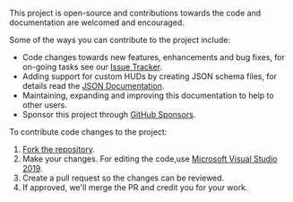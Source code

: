 This project is open-source and contributions towards the code and documentation are welcomed and encouraged.

Some of the ways you can contribute to the project include:

* Code changes towards new features, enhancements and bug fixes, for on-going tasks see our [Issue Tracker][issues-link].
* Adding support for custom HUDs by creating JSON schema files, for details read the [JSON Documentation][json-link].
* Maintaining, expanding and improving this documentation to help to other users.
* Sponsor this project through [GitHub Sponsors][sponsors-link].

To contribute code changes to the project:

1. [Fork the repository][repo-link].
2. Make your changes. For editing the code,use [Microsoft Visual Studio 2019][vs-link].
3. Create a pull request so the changes can be reviewed.
4. If approved, we'll merge the PR and credit you for your work.

<!-- MARKDOWN LINKS -->
[repo-link]: https://github.com/CriticalFlaw/TF2HUD.Editor
[issues-link]: https://github.com/CriticalFlaw/TF2HUD.Editor/issues
[json-link]: https://www.criticalflaw.ca/TF2HUD.Editor/json/
[docs-link]: https://www.criticalflaw.ca/TF2HUD.Editor/
[sponsors-link]: https://github.com/sponsors/CriticalFlaw
[vs-link]: https://visualstudio.microsoft.com/